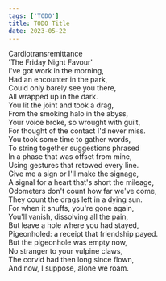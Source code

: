 ```yaml
---
tags: ['TODO']
title: TODO Title
date: 2023-05-22
---
```


Cardiotransremittance  
'The Friday Night Favour'  
I've got work in the morning,  
Had an encounter in the park,  
Could only barely see you there,  
All wrapped up in the dark.  
You lit the joint and took a drag,  
From the smoking halo in the abyss,  
Your voice broke, so wrought with guilt,  
For thought of the contact I'd never miss.  
You took some time to gather words,  
To string together suggestions phrased  
In a phase that was offset from mine,  
Using gestures that retowed every line.  
Give me a sign or I'll make the signage,  
A signal for a heart that's short the mileage,  
Odometers don't count how far we've come,  
They count the drags left in a dying sun.  
For when it snuffs, you're gone again,  
You'll vanish, dissolving all the pain,  
But leave a hole where you had stayed,  
Pigeonholed: a receipt that friendship payed.  
But the pigeonhole was empty now,  
No stranger to your vulpine claws,  
The corvid had then long since flown,  
And now, I suppose, alone we roam.  
